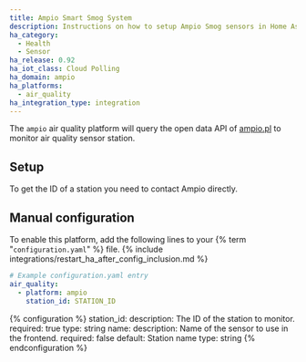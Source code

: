 ```yaml
---
title: Ampio Smart Smog System
description: Instructions on how to setup Ampio Smog sensors in Home Assistant.
ha_category:
  - Health
  - Sensor
ha_release: 0.92
ha_iot_class: Cloud Polling
ha_domain: ampio
ha_platforms:
  - air_quality
ha_integration_type: integration
---
```


The `ampio` air quality platform will query the open data API of [ampio.pl](http://smog.ampio.pl/) to monitor air quality sensor station.

## Setup

To get the ID of a station you need to contact Ampio directly.

## Manual configuration

To enable this platform, add the following lines to your {% term "`configuration.yaml`" %} file.
{% include integrations/restart_ha_after_config_inclusion.md %}

```yaml
# Example configuration.yaml entry
air_quality:
  - platform: ampio
    station_id: STATION_ID
```

{% configuration %}
station_id:
  description: The ID of the station to monitor.
  required: true
  type: string
name:
  description: Name of the sensor to use in the frontend.
  required: false
  default: Station name
  type: string
{% endconfiguration %}
